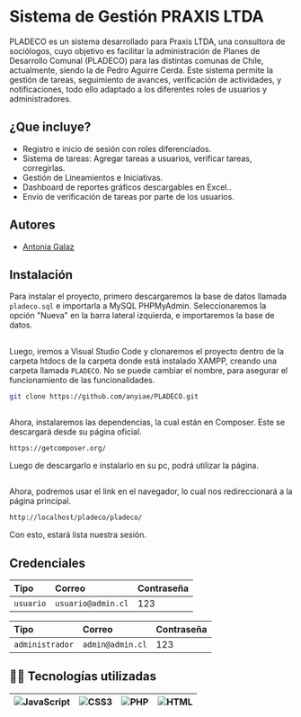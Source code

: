 
# Sistema de Gestión PRAXIS LTDA

PLADECO es un sistema desarrollado para Praxis LTDA, una consultora de sociólogos, cuyo objetivo es facilitar la administración de Planes de Desarrollo Comunal (PLADECO) para las distintas comunas de Chile, actualmente, siendo la de Pedro Aguirre Cerda. Este sistema permite la gestión de tareas, seguimiento de avances, verificación de actividades, y notificaciones, todo ello adaptado a los diferentes roles de usuarios y administradores.


## ¿Que incluye?

- Registro e inicio de sesión con roles diferenciados.
- Sistema de tareas: Agregar tareas a usuarios, verificar tareas, corregirlas.
- Gestión de Lineamientos e Iniciativas.
- Dashboard de reportes gráficos descargables en Excel..
- Envío de verificación de tareas por parte de los usuarios.


## Autores

- [Antonia Galaz](https://www.github.com/anyiae)


## Instalación

Para instalar el proyecto, primero descargaremos la base de datos llamada `pladeco.sql` e importarla a MySQL PHPMyAdmin. Seleccionaremos la opción "Nueva" en la barra lateral izquierda, e importaremos la base de datos.

##
Luego, iremos a Visual Studio Code y clonaremos el proyecto dentro de la carpeta htdocs de la carpeta donde está instalado XAMPP, creando una carpeta llamada `PLADECO`. No se puede cambiar el nombre, para asegurar el funcionamiento de las funcionalidades.

```bash
git clone https://github.com/anyiae/PLADECO.git
```
##
Ahora, instalaremos las dependencias, la cual están en Composer. Este se descargará desde su página oficial.

```bash
https://getcomposer.org/
```
Luego de descargarlo e instalarlo en su pc, podrá utilizar la página.
##

Ahora, podremos usar el link en el navegador, lo cual nos redireccionará a la página principal.
```bash
http://localhost/pladeco/pladeco/
```
Con esto, estará lista nuestra sesión.



## Credenciales



| Tipo | Correo     | Contraseña              |
| :-------- | :------- | :------------------------- |
| `usuario` | `usuario@admin.cl` | 123 |




| Tipo | Correo     | Contraseña                       |
| :-------- | :------- | :-------------------------------- |
| `administrador`      | `admin@admin.cl` | 123 |



## 👩‍💻 Tecnologías utilizadas

| ![JavaScript](https://shields.io/badge/JavaScript-F7DF1E?logo=JavaScript&logoColor=000&style=flat-square) | ![CSS3](https://img.shields.io/badge/CSS3-1572B6?style=flat-square&logo=css3&logoColor=white) | ![PHP](https://shields.io/badge/-PHP-777BB4?style=flat-square&logo=php&logoColor=white) | ![HTML](https://shields.io/badge/HTML-f06529?logo=html5&logoColor=white&style=flat-square) |
|:-------------------------------------------------------------------------------------------------------:|:-------------------------------------------------------------------------------------------:|:-------------------------------------------------------------------------------------:|:--------------------------------------------------------------------------------------:|
